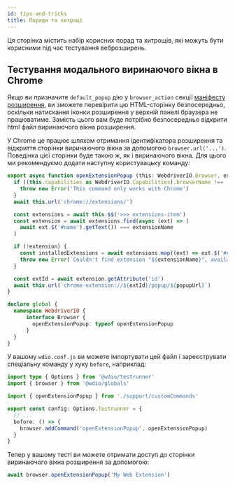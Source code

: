 ```yaml
---
id: tips-and-tricks
title: Поради та хитрощі
---
```


Ця сторінка містить набір корисних порад та хитрощів, які можуть бути корисними під час тестування веброзширень.

## Тестування модального виринаючого вікна в Chrome

Якщо ви призначите `default_popup` дію у `browser_action` секції [маніфесту розширення](https://developer.mozilla.org/en-US/docs/Mozilla/Add-ons/WebExtensions/manifest.json/browser_action), ви зможете перевірити цю HTML-сторінку безпосередньо, оскільки натискання іконки розширення у верхній панелі браузера не працюватиме. Замість цього вам буде потрібно безпосередньо відкрити html файл виринаючого вікна розширення.

У Chrome це працює шляхом отримання ідентифікатора розширення та відкриття сторінки виринаючого вікна за допомогою `browser.url('...')`. Поведінка цієї сторінки буде такою ж, як і виринаючого вікна. Для цього ми рекомендуємо додати наступну користувацьку команду:

```ts customCommand.ts
export async function openExtensionPopup (this: WebdriverIO.Browser, extensionName: string, popupUrl = 'index.html') {
  if ((this.capabilities as WebdriverIO.Capabilities).browserName !== 'chrome') {
    throw new Error('This command only works with Chrome')
  }
  await this.url('chrome://extensions/')

  const extensions = await this.$$('>>> extensions-item')
  const extension = await extensions.find(async (ext) => (
    await ext.$('#name').getText()) === extensionName
  )

  if (!extension) {
    const installedExtensions = await extensions.map((ext) => ext.$('#name').getText())
    throw new Error(`Couldn't find extension "${extensionName}", available installed extensions are "${installedExtensions.join('", "')}"`)
  }

  const extId = await extension.getAttribute('id')
  await this.url(`chrome-extension://${extId}/popup/${popupUrl}`)
}

declare global {
  namespace WebdriverIO {
      interface Browser {
        openExtensionPopup: typeof openExtensionPopup
      }
  }
}
```

У вашому `wdio.conf.js` ви можете імпортувати цей файл і зареєструвати спеціальну команду у хуку `before`, наприклад:

```ts wdio.conf.ts
import type { Options } from '@wdio/testrunner'
import { browser } from '@wdio/globals'

import { openExtensionPopup } from './support/customCommands'

export const config: Options.Testrunner = {
  // ...
  before: () => {
    browser.addCommand('openExtensionPopup', openExtensionPopup)
  }
}
```

Тепер у вашому тесті ви можете отримати доступ до сторінки виринаючого вікна розширення за допомогою:

```ts
await browser.openExtensionPopup('My Web Extension')
```
